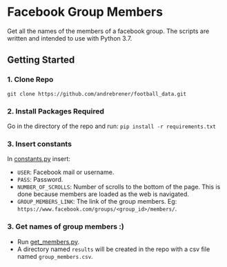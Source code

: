 # Facebook Group Members

Get all the names of the members of a facebook group. The scripts are written and intended to use with Python 3.7.

## Getting Started

### 1. Clone Repo

`git clone https://github.com/andrebrener/football_data.git`

### 2. Install Packages Required

Go in the directory of the repo and run:
```pip install -r requirements.txt```

### 3. Insert constants

In [constants.py](https://github.com/andrebrener/fb_group_members/blob/master/constants.py) insert:
- `USER`: Facebook mail or username.
- `PASS`: Password.
- `NUMBER_OF_SCROLLS`: Number of scrolls to the bottom of the page. This is done
  because members are loaded as the web is navigated.
- `GROUP_MEMBERS_LINK`: The link of the group members. Eg: `https://www.facebook.com/groups/<group_id>/members/`.

### 3. Get names of group members :)

- Run [get_members.py](https://github.com/andrebrener/fb_group_members/blob/master/get_members.py).
- A directory named `results` will be created in the repo with a csv file named `group_members.csv`.



